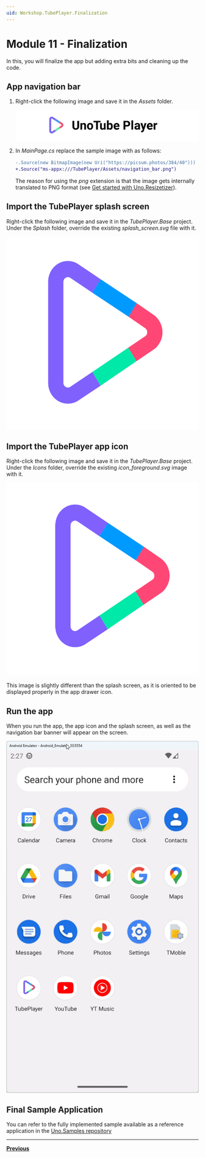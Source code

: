 ```yaml
---
uid: Workshop.TubePlayer.Finalization
---
```


# Module 11 - Finalization

In this, you will finalize the app but adding extra bits and cleaning up the code.

## App navigation bar

1. Right-click the following image and save it in the  *Assets* folder.

    ![TubePlayer app navigation bar icon](navigation_bar.svg)

1. In *MainPage.cs* replace the sample image with as follows:

    ```diff
    -.Source(new BitmapImage(new Uri("https://picsum.photos/384/40")))
    +.Source("ms-appx:///TubePlayer/Assets/navigation_bar.png")
    ```

    The reason for using the *png* extension is that the image gets internally translated to PNG format (see [Get started with Uno.Resizetizer](xref:Uno.Resizetizer.GettingStarted#how-it-works)).

## Import the TubePlayer splash screen

Right-click the following image and save it in the *TubePlayer.Base* project. Under the *Splash* folder, override the existing *splash_screen.svg* file with it.

![TubePlayer splash screen](splash_screen.svg)

## Import the TubePlayer app icon

Right-click the following image and save it in the *TubePlayer.Base* project. Under the *Icons* folder, override the existing *icon_foreground.svg* image with it.

![TubePlayer app icon](icon_foreground.svg)

This image is slightly different than the splash screen, as it is oriented to be displayed properly in the app drawer icon.

## Run the app

When you run the app, the app icon and the splash screen, as well as the navigation bar banner will appear on the screen.

![App icon, splash screen, and navigation bar are rendered](ui-output.gif)

## Final Sample Application

You can refer to the fully implemented sample available as a reference application in the [Uno.Samples repository](https://aka.platform.uno/tubeplayer-sampleapp)

---

**[Previous](xref:Workshop.TubePlayer.MediaPlayer "Add a media player")**
